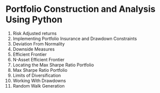 # Portfolio Construction and Analysis Using Python

<ol>
  <li> Risk Adjusted returns </li>
  <li> Implementing Portfolio Insurance and Drawdown Constraints </li>
  <li> Deviation From Normality </li>
  <li> Downside Measures </li>
  <li> Efficient Frontier </li>
  <li> N-Asset Efficient Frontier </li>
  <li> Locating the Max Sharpe Ratio Portfolio </li>
  <li> Max Sharpe Ratio Portfolio </li>
  <li> Limits of Diversification </li>
  <li> Working With Drawdowns </li>
  <li> Random Walk Generation </li>
</ol>
